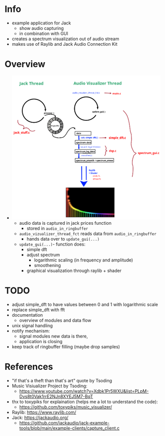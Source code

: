 # Info 
- example application for Jack
  - show audio capturing
  - in combination with GUI
- creates a spectrum visualization out of audio stream
- makes use of Raylib and Jack Audio Connection Kit

# Overview
- ![Alt text](documentation/images/overview.png?raw=true "overview over modules")
  - audio data is captured in jack prices function
    - stored in `audio_in_ringbuffer`
  - `audio_vizualizer_thread_fct` reads data from `audio_in_ringbuffer`
    - hands data over to  `update_gui(...)`
  - `update_gui(...)`- function does: 
    - simple dft
    - adjust spectrum 
      - logarithmic scaling (in frequency and amplitude)
      - smoothening
    - graphical visualization through raylib + shader

# TODO
- adjust simple_dft to have values between 0 and 1 with logarithmic scale
- replace simple_dft with fft
- documentation
  - overview of modules and  data flow
- unix signal handling
- notify mechanism: 
  - signal modules new data is there, 
  - application is closing
- keep track of ringbuffer filling (maybe drop samples)


# References
- "if that's a theft than that's art" quote by Tsoding
- Music Visiualizer Project by Tsoding: 
  - https://www.youtube.com/watch?v=Xdbk1Pr5WXU&list=PLpM-Dvs8t0Vak1rrE2NJn8XYEJ5M7-BqT
- thx to toxypiks for explaination (helps me a lot to understand the code):
  - https://github.com/toxypiks/music_visualizer/
- Raylib: https://www.raylib.com/
- Jack: https://jackaudio.org/
  - https://github.com/jackaudio/jack-example-tools/blob/main/example-clients/capture_client.c
